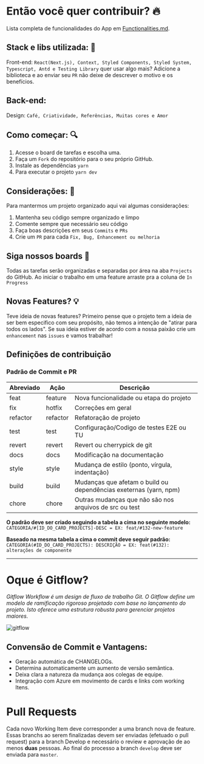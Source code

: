 # Então você quer contribuir? :fire:

Lista completa de funcionalidades do App em [Functionalities.md](https://github.com/GrowRoadmap/grow-app-front/blob/main/docs/Functionalities.md).

## Stack e libs utilizada:  :bookmark_tabs:

Front-end:
`React(Next.js), Context, Styled Components, Styled System, Typescript, Antd e Testing Library` quer usar algo mais? Adicione a biblioteca e ao enviar seu `PR` não deixe de descrever o motivo e os benefícios. 

Back-end: 
-

Design:
`Café, Criatividade, Referências, Muitas cores e Amor`

## Como começar: :mag:

 1. Acesse o board de tarefas e escolha uma.
 2. Faça um `Fork` do repositório para o seu próprio GitHub.
 3. Instale as dependências `yarn`
 4. Para executar o projeto `yarn dev`

## Considerações: :hocho:
Para mantermos um projeto organizado aqui vai algumas considerações:

 1. Mantenha seu código sempre organizado e limpo
 2. Comente sempre que necessário seu código
 3. Faça boas descrições em seus `Commits` e `PRs`
 4. Crie um `PR` para cada `Fix, Bug, Enhancement ou melhoria`

## Siga nossos boards :name_badge:
Todas as tarefas serão organizadas e separadas por área na aba `Projects` do GitHub. 
Ao iniciar o trabalho em uma feature arraste pra a coluna de `In Progress`

## Novas Features? :bulb:
Teve ideia de novas features? Primeiro pense que o projeto tem a ideia de ser bem especifico com seu propósito, não temos a intenção de "atirar para todos os lados". Se sua ideia estiver de acordo com a nossa paixão crie um `enhancement` nas `issues` e vamos trabalhar! 

## Definições de contribuição

### Padrão de Commit e PR

| Abreviado               |Ação                          |Descrição                         |
|----------------|-------------------------------|-----------------------------|
|feat|feature            |Nova funcionalidade ou etapa do projeto |
|fix      |hotfix            |Correções em geral            |
|refactor   |refactor  |Refatoração de projeto   |
|test |test  |Configuração/Codigo de testes E2E ou TU   |
|revert |revert  |Revert ou cherrypick de git|
|docs |docs  |Modificação na documentação|
|style |style  |Mudança de estilo (ponto, vírgula, indentação)|
|build |build  |Mudanças que afetam o build ou dependências exeternas (yarn, npm)|
|chore |chore  |Outras mudanças que não são nos arquivos de src ou test|

**O padrão deve ser criado seguindo a tabela a cima no seguinte modelo:**
`CATEGORIA/#[ID_DO_CARD_PROJECTS]-DESC = EX: feat/#132-new-feature`


**Baseado na mesma tabela a cima o commit deve seguir padrão:**
`CATEGORIA(#ID_DO_CARD_PROJECTS): DESCRIÇÃO = EX: feat(#132): alterações de componente`

----------

# Oque é Gitflow?

*Gitflow Workflow é um design de fluxo de trabalho Git. O Gitflow define um modelo de ramificação rigoroso projetado com base no lançamento do projeto. Isto oferece uma estrutura robusta para gerenciar projetos maiores.*

![gitflow](https://wac-cdn.atlassian.com/dam/jcr:b5259cce-6245-49f2-b89b-9871f9ee3fa4/03%20%282%29.svg?cdnVersion=1539)

## Convensão de Commit e Vantagens:
- Geração automática de CHANGELOGs.
- Determina automaticamente um aumento de versão semântica.
- Deixa clara a natureza da mudança aos colegas de equipe.
- Integração com Azure em movimento de cards e links com working Itens.



# Pull Requests

Cada novo Working Item deve corresponder a uma branch nova de feature. Essas branchs ao serem finalizadas devem ser enviadas (efetuado o pull request) para a branch Develop e necessário o review e aprovação de ao menos **duas** pessoas. Ao final do processo a branch `develop` deve ser enviada para `master`.
